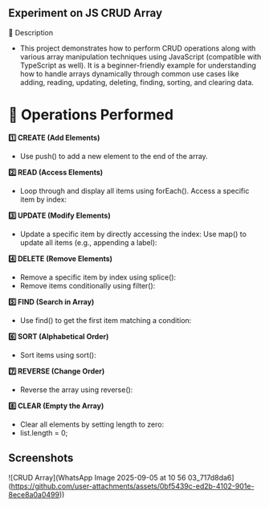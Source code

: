
## Experiment on JS CRUD Array
📘 Description

- This project demonstrates how to perform CRUD operations along with various array manipulation techniques using JavaScript (compatible with TypeScript as well). It is a beginner-friendly example for understanding how to handle arrays dynamically through common use cases like adding, reading, updating, deleting, finding, sorting, and clearing data.

# 🧪 Operations Performed
**1️⃣ CREATE (Add Elements)**
- Use push() to add a new element to the end of the array.

**2️⃣ READ (Access Elements)**
- Loop through and display all items using forEach().
Access a specific item by index:

**3️⃣ UPDATE (Modify Elements)**
- Update a specific item by directly accessing the index:
Use map() to update all items (e.g., appending a label):

**4️⃣ DELETE (Remove Elements)**
- Remove a specific item by index using splice():
- Remove items conditionally using filter():

**5️⃣ FIND (Search in Array)**
- Use find() to get the first item matching a condition:

**6️⃣ SORT (Alphabetical Order)**
- Sort items using sort():

**7️⃣ REVERSE (Change Order)**
- Reverse the array using reverse():

**8️⃣ CLEAR (Empty the Array)**
- Clear all elements by setting length to zero:
- list.length = 0;


## Screenshots
![CRUD Array](WhatsApp Image 2025-09-05 at 10 56 03_717d8da6](https://github.com/user-attachments/assets/0bf5439c-ed2b-4102-901e-8ece8a0a0499))

